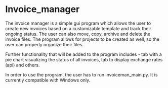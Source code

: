 # Invoice_manager
The invoice manager is a simple gui program which allows the user to create new invoices based on a customizable template
and track their ongoing status. The user can also move, copy, archive and delete the invoice files. The program allows for 
projects to be created as well, so the user can properly organize their files. 

Further functionality that will be added to the program includes - tab with a pie chart visualizing the status of all invoices, 
tab to display exchange rates (api) and others.    

In order to use the program, the user has to run invoiceman_main.py. It is currently compatible with Windows only. 
